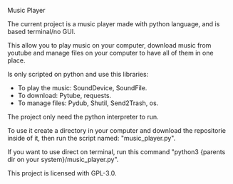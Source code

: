 Music Player

The current project is a music player made with python language, and is based terminal/no GUI.

This allow you to play music on your computer, download music from youtube and manage files on your computer to
have all of them in one place.

Is only scripted on python and use this libraries:

  - To play the music: SoundDevice, SoundFile.
  - To download: Pytube, requests.
  - To manage files: Pydub, Shutil, Send2Trash, os.

The project only need the python interpreter to run.

To use it create a directory in your computer and download the repositorie inside of it, then run the script
named: "music_player.py".

If you want to use direct on terminal, run this command "python3 {parents dir on your system}/music_player.py".

This project is licensed with GPL-3.0.
